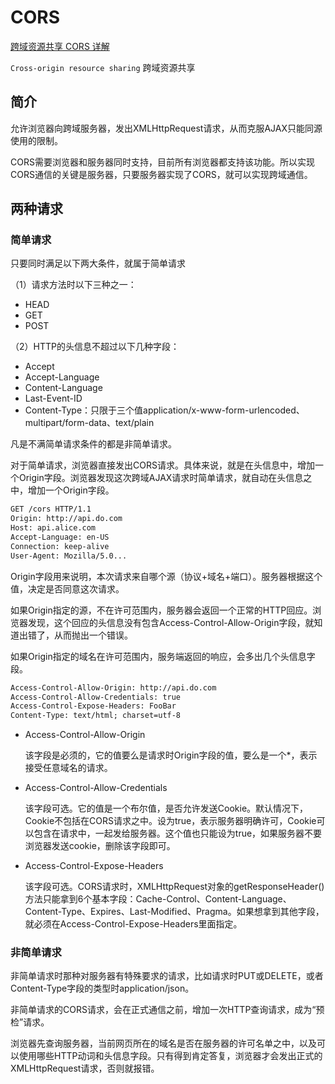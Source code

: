# CORS

[跨域资源共享 CORS 详解](http://www.ruanyifeng.com/blog/2016/04/cors.html)

`Cross-origin resource sharing` 跨域资源共享

## 简介

允许浏览器向跨域服务器，发出XMLHttpRequest请求，从而克服AJAX只能同源使用的限制。

CORS需要浏览器和服务器同时支持，目前所有浏览器都支持该功能。所以实现CORS通信的关键是服务器，只要服务器实现了CORS，就可以实现跨域通信。

## 两种请求

### 简单请求

只要同时满足以下两大条件，就属于简单请求

（1）请求方法时以下三种之一：

* HEAD
* GET
* POST

（2）HTTP的头信息不超过以下几种字段：

* Accept
* Accept-Language
* Content-Language
* Last-Event-ID
* Content-Type：只限于三个值application/x-www-form-urlencoded、multipart/form-data、text/plain

凡是不满简单请求条件的都是非简单请求。

对于简单请求，浏览器直接发出CORS请求。具体来说，就是在头信息中，增加一个Origin字段。浏览器发现这次跨域AJAX请求时简单请求，就自动在头信息之中，增加一个Origin字段。

```html
GET /cors HTTP/1.1
Origin: http://api.do.com
Host: api.alice.com
Accept-Language: en-US
Connection: keep-alive
User-Agent: Mozilla/5.0...
```

Origin字段用来说明，本次请求来自哪个源（协议+域名+端口）。服务器根据这个值，决定是否同意这次请求。

如果Origin指定的源，不在许可范围内，服务器会返回一个正常的HTTP回应。浏览器发现，这个回应的头信息没有包含Access-Control-Allow-Origin字段，就知道出错了，从而抛出一个错误。

如果Origin指定的域名在许可范围内，服务端返回的响应，会多出几个头信息字段。

```html
Access-Control-Allow-Origin: http://api.do.com
Access-Control-Allow-Credentials: true
Access-Control-Expose-Headers: FooBar
Content-Type: text/html; charset=utf-8
```

* Access-Control-Allow-Origin

  该字段是必须的，它的值要么是请求时Origin字段的值，要么是一个*，表示接受任意域名的请求。

* Access-Control-Allow-Credentials

  该字段可选。它的值是一个布尔值，是否允许发送Cookie。默认情况下，Cookie不包括在CORS请求之中。设为true，表示服务器明确许可，Cookie可以包含在请求中，一起发给服务器。这个值也只能设为true，如果服务器不要浏览器发送cookie，删除该字段即可。

* Access-Control-Expose-Headers

  该字段可选。CORS请求时，XMLHttpRequest对象的getResponseHeader()方法只能拿到6个基本字段：Cache-Control、Content-Language、Content-Type、Expires、Last-Modified、Pragma。如果想拿到其他字段，就必须在Access-Control-Expose-Headers里面指定。

### 非简单请求

非简单请求时那种对服务器有特殊要求的请求，比如请求时PUT或DELETE，或者Content-Type字段的类型时application/json。

非简单请求的CORS请求，会在正式通信之前，增加一次HTTP查询请求，成为“预检”请求。

浏览器先查询服务器，当前网页所在的域名是否在服务器的许可名单之中，以及可以使用哪些HTTP动词和头信息字段。只有得到肯定答复，浏览器才会发出正式的XMLHttpRequest请求，否则就报错。